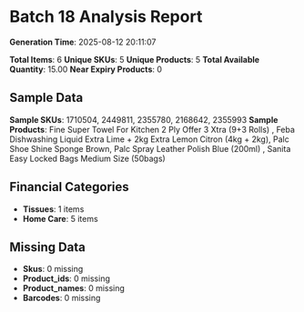 # Batch 18 Analysis Report

**Generation Time**: 2025-08-12 20:11:07

**Total Items**: 6
**Unique SKUs**: 5
**Unique Products**: 5
**Total Available Quantity**: 15.00
**Near Expiry Products**: 0

## Sample Data
**Sample SKUs**: 1710504, 2449811, 2355780, 2168642, 2355993
**Sample Products**: Fine Super Towel For Kitchen 2 Ply Offer 3 Xtra (9+3 Rolls) , Feba Dishwashing Liquid Extra Lime + 2kg Extra Lemon Citron (4kg + 2kg), Palc Shoe Shine Sponge Brown, Palc Spray Leather Polish Blue (200ml) , Sanita Easy Locked Bags Medium Size (50bags)

## Financial Categories
- **Tissues**: 1 items
- **Home Care**: 5 items

## Missing Data
- **Skus**: 0 missing
- **Product_ids**: 0 missing
- **Product_names**: 0 missing
- **Barcodes**: 0 missing
